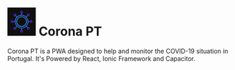 # <img src="https://github.com/lscardinali/CoronaPT/blob/master/public/assets/icon/icon.png" height="64" width="64" > Corona PT

Corona PT is a PWA designed to help and monitor the COVID-19 situation in Portugal. It's Powered by React, Ionic Framework and Capacitor.

